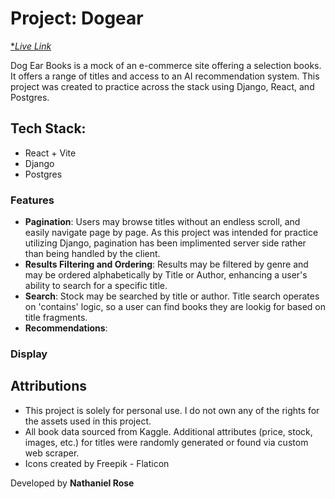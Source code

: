 # Project: Dogear

[**Live Link*]()

Dog Ear Books is a mock of an e-commerce site offering a selection books. It offers a range of titles and access to an AI recommendation system. This project was created to practice across the stack using Django, React, and Postgres. 

## Tech Stack:
-   React + Vite
-   Django
-   Postgres

### Features
- **Pagination**: Users may browse titles without an endless scroll, and easily navigate page by page. As this project was intended for practice utilizing Django, pagination has been implimented server side rather than being handled by the client. 
- **Results Filtering and Ordering**: Results may be filtered by genre and may be ordered alphabetically by Title or Author, enhancing a user's ability to search for a specific title.
- **Search**: Stock may be searched by title or author. Title search operates on 'contains' logic, so a user can find books they are lookig for based on title fragments. 
- **Recommendations**:

### Display

## Attributions
- This project is solely for personal use. I do not own any of the rights for the assets used in this project.
- All book data sourced from Kaggle. Additional attributes (price, stock, images, etc.) for titles were randomly generated or found via custom web scraper. 
- Icons created by Freepik - Flaticon


Developed by **Nathaniel Rose**
